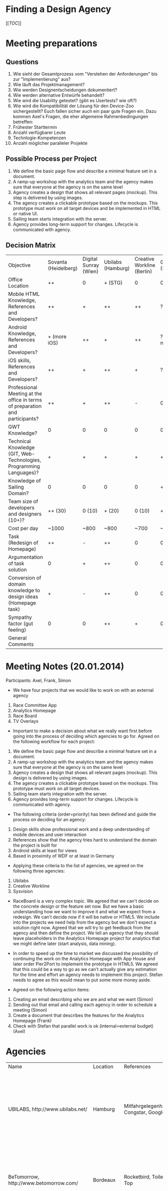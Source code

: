 # Finding a Design Agency

[[_TOC_]]

# Meeting preparations

## Questions

1. Wie sieht der Gesamtprozess vom "Verstehen der Anforderungen" bis zur 
"Implementierung" aus? 
2. Wie läuft das Projektmanagement? 
3. Wie werden Designentscheidungen dokumentiert? 
4. Wie werden alternative Entwürfe behandelt? 
5. Wie wird die Usability getestet? (gibt es Usertests? wie oft?) 
6. Wie wird die Kompatibilität der Lösung für den Device-Zoo sichergestellt? 
Euch fallen sicher auch ein paar gute Fragen ein. Dazu kommen Axel's 
Fragen, die eher allgemeine Rahmenbedingungen betreffen: 
7. Frühester Starttermin 
8. Anzahl verfügbarer Leute 
9. Technlogie-Kompetenzen 
10. Anzahl möglicher paralleler Projekte

## Possible Process per Project

1. We define the basic page flow and describe a minimal feature set in a document.
2. A ramp-up workshop with the analytics team and the agency makes sure that everyone at the agency is on the same level
3. Agency creates a design that shows all relevant pages (mockup). This step is delivered by using images.
4. The agency creates a clickable prototype based on the mockups. This prototype must work on all target devices and be implemented in HTML or native UI.
5. Sailing team starts integration with the server.
6. Agency provides long-term support for changes. Lifecycle is communicated with agency.

## Decision Matrix

<table>
<tr>
  <td>Objective</td>
  <td>Sovanta (Heidelberg)</td>
  <td>Digital Sunray (Wien)</td>
  <td>Ubilabs (Hamburg)</td>
  <td>Creative Workline (Berlin)</td>
  <td>GMR (London)</td>
</tr>
<tr>
  <td>Office Location</td>
  <td>++</td>
  <td>0</td>
  <td>+ (STG)</td>
  <td>0</td>
  <td>0</td>
</tr>
<tr>
  <td>Mobile HTML Knowledge, References and Developers?</td>
  <td>++</td>
  <td>+</td>
  <td>++</td>
  <td>++</td>
  <td>?</td>
</tr>
<tr>
  <td>Android Knowledge, References and Developers?</td>
  <td>+ (more iOS)</td>
  <td>++</td>
  <td>+</td>
  <td>++</td>
  <td>? (no news)</td>
</tr>
<tr>
  <td>iOS skills, References and Developers?</td>
  <td>++</td>
  <td>+</td>
  <td>++</td>
  <td>+</td>
  <td>?</td>
</tr>
<tr>
  <td>Professional Meeting at the office in terms of preparation and participants?</td>
  <td>++</td>
  <td>+</td>
  <td>++</td>
  <td>-</td>
  <td>0</td>
</tr>
<tr>
  <td>GWT Knowledge?</td>
  <td>0</td>
  <td>0</td>
  <td>0</td>
  <td>0</td>
  <td>0</td>
</tr>
<tr>
  <td>Technical Knowledge (GIT, Web-Technologies, Programming Languages)?</td>
  <td>+</td>
  <td>+</td>
  <td>+</td>
  <td>+</td>
  <td>+</td>
</tr>
<tr>
  <td>Knowledge of Sailing Domain?</td>
  <td>0</td>
  <td>0</td>
  <td>0</td>
  <td>0</td>
  <td>++</td>
</tr>
<tr>
  <td>Team size of developers and designers (10+)?</td>
  <td>++ (30)</td>
  <td>0 (10)</td>
  <td>+ (20)</td>
  <td>0 (10)</td>
  <td>++ (30)</td>
</tr>
<tr>
  <td>Cost per day</td>
  <td>~1000</td>
  <td>~800</td>
  <td>~800</td>
  <td>~700</td>
  <td>~900</td>
</tr>
<tr>
  <td>Task (Redesign of Homepage)</td>
  <td>++</td>
  <td>-</td>
  <td>++</td>
  <td>0</td>
  <td>0</td>
</tr>
<tr>
  <td>Argumentation of task solution</td>
  <td>0</td>
  <td>+</td>
  <td>++</td>
  <td>0</td>
  <td>0</td>
</tr>
<tr>
  <td>Conversion of domain knowledge to design ideas (Homepage task)</td>
  <td>+</td>
  <td>-</td>
  <td>++</td>
  <td>0</td>
  <td>0</td>
</tr>
<tr>
  <td>Sympathy factor (gut feeling)</td>
  <td>0</td>
  <td>0</td>
  <td>++</td>
  <td>+</td>
  <td>0</td>
</tr>
<tr>
  <td>General Comments</td>
  <td></td>
  <td></td>
  <td></td>
  <td></td>
  <td></td>
</tr>
</table>

# Meeting Notes (20.01.2014)

Participants: Axel, Frank, Simon

- We have four projects that we would like to work on with an external agency

1. Race Committee App
2. Analytics Homepage
3. Race Board
4. TV Overlays

- Important to make a decision about what we really want first before going into the process of deciding which agencies to go for. Agreed on the following workflow for each project:

1. We define the basic page flow and describe a minimal feature set in a document.
2. A ramp-up workshop with the analytics team and the agency makes sure that everyone at the agency is on the same level
3. Agency creates a design that shows all relevant pages (mockup). This design is delivered by using images.
4. The agency creates a clickable prototype based on the mockups. This prototype must work on all target devices.
5. Sailing team starts integration with the server.
6. Agency provides long-term support for changes. Lifecycle is communicated with agency.

- The following criteria (order=priority) has been defined and guide the process on deciding for an agency:

1. Design skills show professional work and a deep understanding of mobile devices and user interaction
2. References show that the agency tries hard to understand the domain the project is built for
3. Android skills at least for views
4. Based in proximity of WDF or at least in Germany

- Applying these criteria to the list of agencies, we agreed on the following three agencies:

1. Ubilabs
2. Creative Workline
3. Sysvision

- RaceBoard is a very complex topic. We agreed that we can't decide on the concrete design or the feature set now. But we have a basic understanding how we want to improve it and what we expect from a redesign. We can't decide now if it will be native or HTML5. We include into the projects we need help from the agency but we don't expect a solution right now. Agreed that we will try to get feedback from the agency and then define the project. We tell an agency that they should leave placeholders in the Analytics Homepage project for analytics that we might define later (start analysis, data mining).

- In order to speed up the time to market we discussed the possibility of continuing the work on the Analytics Homepage with App House and later order Pier2Port to implement the prototype in HTML5. We agreed that this could be a way to go as we can't actually give any estimation for the time and effort an agency needs to implement this project. Stefan needs to agree as this would mean to put some more money aside.

- Agreed on the following action items:

1. Creating an email describing who we are and what we want (Simon)
2. Sending out that email and calling each agency in order to schedule a meeting (Simon)
3. Create a document that describes the features for the Analytics Homepage (Frank)
4. Check with Stefan that parallel work is ok (internal=external budget) (Axel)

# Agencies

<table>
  <tr>
     <td>Name</td>
     <td>Location</td>
     <td>References</td>
     <td>Notes</td>
     <td>Contact</td>
  </tr>
  <tr>
     <td>UBILABS, http://www.ubilabs.net/</td>
     <td>Hamburg</td>
     <td>Mitfahrgelegenheit, Swiss Post, Congstar, Google IO Sandbox</td>
     <td>They seem to have great experience with non-native mobile apps. Until now they have released two Android apps (Hamburg City, Deals@KKiosk) that look good.</td>
     <td>Samuel Oey, oey@ubilabs.net</td>
  </tr>
  <tr>
     <td>BeTomorrow, http://www.betomorrow.com/</td>
     <td>Bordeaux</td>
     <td>Rocketbird, Toilet Finder, Paris Metro Top</td>
     <td>They don't seem to have any experience with Android apps. They mostly do iOS applications and also seem to be focused on games.</td>
     <td></td>
  </tr>
  <tr>
     <td>Creative Workline, http://www.creativeworkline.com/</td>
     <td>Berlin</td>
     <td>Aktivitätswächter, Gutschein des Tages, FDP App, Wunderlist</td>
     <td>Seem to have some experience with mobile apps including Android Platform. References look quite good.</td>
     <td></td>
  </tr>
  <tr>
     <td>Future Earth, http://www.future-earth.eu</td>
     <td>Zeewolde, NL</td>
     <td>Example apps: http://apps.microsoft.com/windows/nl-nl/app/kiekeboe-world/5acf1e9c-9041-4b43-89d2-902b06bdef06, http://www.future-earth.eu/framework/, http://www.qualitycounts.eu/about.html.<br>
         Their designer's web site: http://www.siemenvandijk.nl/</td>
     <td>Their greatest benefit is an in-depth knowledge of GWT, paired with what seem to be reasonable design skills.</td>
     <td></td>
  </tr>
  <tr>
     <td>vmapit, http://www.vmapit.de</td>
     <td>Mannheim</td>
     <td>Telecom, SWR, Cornelsen Verlagsgruppe</td>
     <td>These guys are coming from server side development and moved into mobile development 4 years ago. They have good understanding of both domains but probably don't have good designers in the team (have to check).</td>
     <td></td>
  </tr>
  <tr>
     <td>Kühlhaus, http://www.kuehlhaus.com/</td>
     <td>Mannheim, Karlsruhe</td>
     <td>BASF Agrar – PIA App, GLS Landingpage, Communication Platform Mobile Client (Telekom)</td>
     <td>Design looks a bit aged but ok. They do not seem to have any experience with Android but mobile HTML looks ok.</td>
     <td></td>
  </tr>
  <tr>
     <td>Sysvision, http://www.sysvision.de/</td>
     <td>Hamburg</td>
     <td>iPad Anwendung für Lufthansa</td>
     <td>Design skills look ok. iPad App for Lufthansa looks good that also holds for the dispatch management. Seems that they also have skills in Android development. Jens: Good, effective colabortation for STG Training app. Assuming decent backend skills. Unwillling to use cross-platform technology, native-only.</td>
     <td>Daniel Wischer, daniel.wischer@sysvision.de</td>
  </tr>
  <tr>
     <td>http://www.nodapo.de/</td>
     <td>Hamburg</td>
     <td>
ELBNAH IT-SYSTEME GmbH
Ansprechpartner Herr Pascal Oblonczek
E-Mail: pco@elbnah.com
Telefon: 040 / 55 61 30 13
<br><br>
Drupaldise UG (haftungsbeschränkt)
Ansprechpartner Herr Christian Steiger
E-Mail: christian.steiger@drupaldise.com
Telefon: 040 / 22 81 72 62 0
</td>
     <td>Jens: Alexander Poschmann made diploma thesis with GWT <br> Simon: Looking techie and inexperienced</td>
     <td>Alexander Poschmann a.poschmann@nodapo.de</td>
  </tr>
  <tr>
     <td>http://www.arcbees.com/</td>
     <td>Montreal !!</td>
     <td></td>
     <td>Jens: Met at GWT.create. Have two members in GWT board.</td>
     <td></td>
  </tr>
  <tr>
     <td>http://www.oio.de/</td>
     <td>Mannheim, Karlsruhe</td>
     <td></td>
     <td>Jens: Met at GWT.create.</td>
     <td></td>
  </tr>
</table>

# Priority list

<table>
 <tr>
  <td>Simon</td>
  <td>Axel</td>
  <td>Frank</td>
  <td>Jens</td>
 </tr>
 <tr>
  <td>Ubilabs</td>
  <td>?</td>
  <td>?</td>
  <td>?</td>
 </tr>
 <tr>
  <td>Creative Workline</td>
  <td>?</td>
  <td>?</td>
  <td>?</td>
 </tr>
 <tr>
  <td>Sysvision</td>
  <td>?</td>
  <td>?</td>
  <td>?</td>
 </tr>
</table>